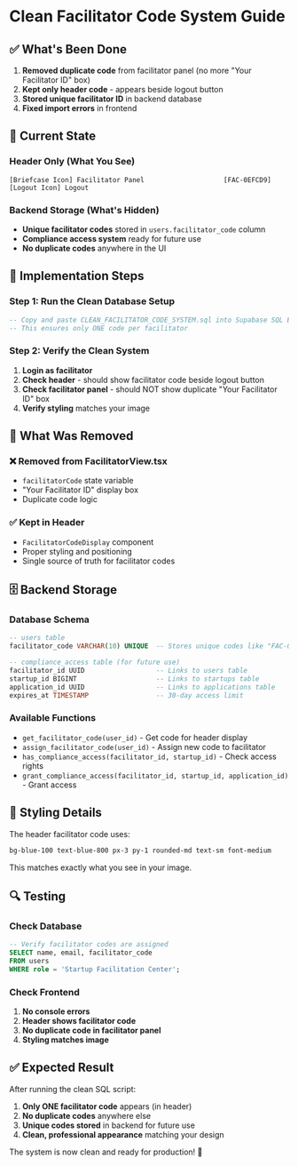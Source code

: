 # Clean Facilitator Code System Guide

## ✅ What's Been Done

1. **Removed duplicate code** from facilitator panel (no more "Your Facilitator ID" box)
2. **Kept only header code** - appears beside logout button
3. **Stored unique facilitator ID** in backend database
4. **Fixed import errors** in frontend

## 🎯 Current State

### Header Only (What You See)
```
[Briefcase Icon] Facilitator Panel                    [FAC-0EFCD9] [Logout Icon] Logout
```

### Backend Storage (What's Hidden)
- **Unique facilitator codes** stored in `users.facilitator_code` column
- **Compliance access system** ready for future use
- **No duplicate codes** anywhere in the UI

## 🚀 Implementation Steps

### Step 1: Run the Clean Database Setup
```sql
-- Copy and paste CLEAN_FACILITATOR_CODE_SYSTEM.sql into Supabase SQL Editor
-- This ensures only ONE code per facilitator
```

### Step 2: Verify the Clean System
1. **Login as facilitator**
2. **Check header** - should show facilitator code beside logout button
3. **Check facilitator panel** - should NOT show duplicate "Your Facilitator ID" box
4. **Verify styling** matches your image

## 🔧 What Was Removed

### ❌ Removed from FacilitatorView.tsx
- `facilitatorCode` state variable
- "Your Facilitator ID" display box
- Duplicate code logic

### ✅ Kept in Header
- `FacilitatorCodeDisplay` component
- Proper styling and positioning
- Single source of truth for facilitator codes

## 🗄️ Backend Storage

### Database Schema
```sql
-- users table
facilitator_code VARCHAR(10) UNIQUE  -- Stores unique codes like "FAC-0EFCD9"

-- compliance_access table (for future use)
facilitator_id UUID                  -- Links to users table
startup_id BIGINT                    -- Links to startups table
application_id UUID                  -- Links to applications table
expires_at TIMESTAMP                 -- 30-day access limit
```

### Available Functions
- `get_facilitator_code(user_id)` - Get code for header display
- `assign_facilitator_code(user_id)` - Assign new code to facilitator
- `has_compliance_access(facilitator_id, startup_id)` - Check access rights
- `grant_compliance_access(facilitator_id, startup_id, application_id)` - Grant access

## 🎨 Styling Details

The header facilitator code uses:
```css
bg-blue-100 text-blue-800 px-3 py-1 rounded-md text-sm font-medium
```

This matches exactly what you see in your image.

## 🔍 Testing

### Check Database
```sql
-- Verify facilitator codes are assigned
SELECT name, email, facilitator_code 
FROM users 
WHERE role = 'Startup Facilitation Center';
```

### Check Frontend
1. **No console errors**
2. **Header shows facilitator code**
3. **No duplicate code in facilitator panel**
4. **Styling matches image**

## ✅ Expected Result

After running the clean SQL script:

1. **Only ONE facilitator code** appears (in header)
2. **No duplicate codes** anywhere else
3. **Unique codes stored** in backend for future use
4. **Clean, professional appearance** matching your design

The system is now clean and ready for production! 🎉
